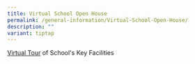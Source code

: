 ```yaml
---
title: Virtual School Open House
permalink: /general-information/Virtual-School-Open-House/
description: ""
variant: tiptap
---
```

<p></p><p><a href="https://www.thinglink.com/card/1309157252489281538" rel="noopener noreferrer nofollow" target="_blank">Virtual Tour</a>&nbsp;of School's Key Facilities</p><p></p>